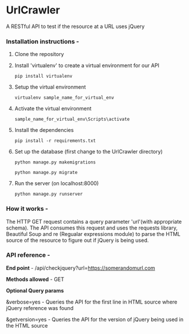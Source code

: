 # UrlCrawler

A RESTful API to test if the resource at a URL uses jQuery

### Installation instructions - 

1. Clone the repository

2. Install 'virtualenv' to create a virtual environment for our API

   `pip install virtualenv`

3. Setup the virtual environment

   `virtualenv sample_name_for_virtual_env`

4. Activate the virtual environment

   `sample_name_for_virtual_env\Scripts\activate`

5. Install the dependencies

   `pip install -r requirements.txt`

6. Set up the database (first change to the UrlCrawler directory)

   `python manage.py makemigrations`


   `python manage.py migrate`

7. Run the server (on localhost:8000)

   `python manage.py runserver`
   
### How it works -

The HTTP GET request contains a query parameter 'url'(with appropriate schema). The API consumes this request and uses the requests library, Beautiful Soup and re (Regualar expressions module) to parse the HTML source of the resource to figure out if jQuery is being used.

### API reference - 

**End point** - /api/checkjquery?url=https://somerandomurl.com

**Methods allowed** - GET

**Optional Query params**

&verbose=yes - Queries the API for the first line in HTML source where jQuery reference was found

&getversion=yes - Queries the API for the version of jQuery being used in the HTML source       
